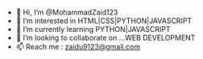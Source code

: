 - 👋 Hi, I’m @MohammadZaid123
- 👀 I’m interested in HTML|CSS|PYTHON|JAVASCRIPT
- 🌱 I’m currently learning PYTHON|JAVASCRIPT
- 💞️ I’m looking to collaborate on ...WEB DEVELOPMENT
- 📫 Reach me : zaidu9123@gmail.com

<!---
MohammadZaid1231/MohammadZaid1231 is a ✨ special ✨ repository because its `README.md` (this file) appears on your GitHub profile.
You can click the Preview link to take a look at your changes.
--->
